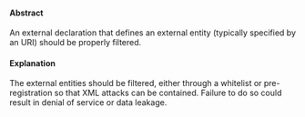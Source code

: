 #### Abstract
An external declaration that defines an external entity (typically specified by an URI) should be properly filtered. 

#### Explanation
The external entities should be filtered, either through a whitelist or pre-registration so that XML attacks can be contained. Failure to do so could result in denial of service or data leakage.

